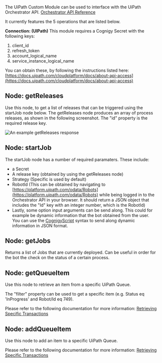 The UiPath Custom Module can be used to interface with the UiPath Orchestrator API.
[Orchestrator API Reference](https://docs.uipath.com/orchestrator/reference/api-references)
  
It currently features the 5 operations that are listed below.

**Connection: (UIPath)**
This module requires a Cognigy Secret with the following keys:

1. client_id
2. refresh_token
3. account_logical_name
4. service_instance_logical_name

You can obtain these, by following the instructions listed here: 
[https://docs.uipath.com/cloudplatform/docs/about-api-access](https://docs.uipath.com/cloudplatform/docs/about-api-access)
  

## Node: getReleases

Use this node, to get a list of releases that can be triggered using the startJob node below. The getReleases node produces an array of process releases, as shown in the following screenshot. The "id" property is the required release key. 

![An example getReleases response](https://tempbucket-waanders.s3.eu-central-1.amazonaws.com/uipath-screens/releases.png)

## Node: startJob

The startJob node has a number of required paramaters. These include: 
- a Secret
- A release key (obtained by using the getReleases node)
- Strategy (Specific is used by default)
- RobotId (This can be obtained by navigating to [https://platform.uipath.com/odata/Robots](https://platform.uipath.com/odata/Robots) while being logged in to the Orchestrator API in your browser. It should return a JSON object that includes the "Id" key with an integer number, which is the RobotId) 
- Lastly, some option input arguments can be send along. This could for example be dynamic information that the bot obtained from the user. You can use the [CognigyScript](https://docs.cognigy.com/docs/cognigyscript) syntax to send along dynamic information in JSON format. 

## Node: getJobs
Returns a list of Jobs that are currently deployed. Can be useful in order for the bot the check on the status of a certain process. 


## Node: getQueueItem

Use this node to retrieve an item from a specific UiPath Queue.   

The "filter" property can be used to get a specific item (e.g. Status eq 'InProgress' and Robot/Id eq 749).

Please refer to the following documentation for more information:
[Retrieving Specific Transactions](https://docs.uipath.com/orchestrator/reference/retrieving-specific-transactions)

## Node: addQueueItem

Use this node to add an item to a specific UiPath Queue. 

Please refer to the following documentation for more information:
[Retrieving Specific Transactions](https://docs.uipath.com/orchestrator/reference/retrieving-specific-transactions)
